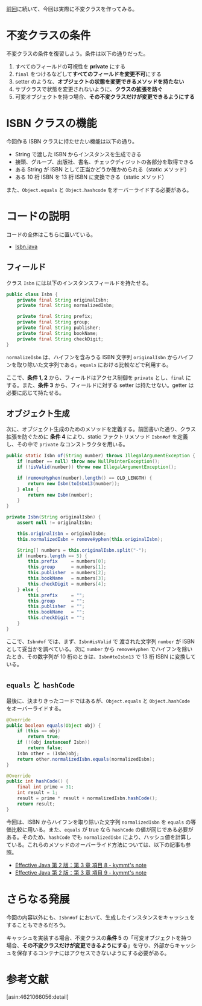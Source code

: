 <!-- ISBN を例として不変クラスを作ってみる (2) -->
[前回](http://kymmt90.hatenablog.com/entry/immutable_class_1)に続いて、今回は実際に不変クラスを作ってみる。

# 不変クラスの条件

不変クラスの条件を復習しよう。条件は以下の通りだった。

1. すべてのフィールドの可視性を **private** にする
2. `final` をつけるなどして**すべてのフィールドを変更不可**にする
3. setter のような、**オブジェクトの状態を変更できるメソッドを持たない**
4. サブクラスで状態を変更されないように、**クラスの拡張を防ぐ**
5. 可変オブジェクトを持つ場合、**その不変クラスだけが変更できるようにする**

# ISBN クラスの機能

今回作る ISBN クラスに持たせたい機能は以下の通り。

- String で渡した ISBN からインスタンスを生成できる
- 接頭、グループ、出版社、書名、チェックディジットの各部分を取得できる
- ある String が ISBN として正当かどうか確かめられる（static メソッド）
- ある 10 桁 ISBN を 13 桁 ISBN に変換できる（static メソッド）

また、`Object.equals` と `Object.hashcode` をオーバーライドする必要がある。

# コードの説明

コードの全体はこちらに置いている。

- [Isbn.java](https://gist.github.com/kymmt90/a45ae122faeb78096b2c)

## フィールド

クラス `Isbn` には以下のインスタンスフィールドを持たせる。

```java
public class Isbn {
    private final String originalIsbn;
    private final String normalizedIsbn;

    private final String prefix;
    private final String group;
    private final String publisher;
    private final String bookName;
    private final String checkDigit;
}
```

`normalizeIsbn` は、ハイフンを含みうる ISBN 文字列 `originalIsbn` からハイフンを取り除いた文字列である。`equals` における比較などで利用する。

ここで、**条件 1, 2** から、フィールドはアクセス制御を `private` とし、`final` にする。また、**条件 3** から、フィールドに対する setter は持たせない。getter は必要に応じて持たせる。

## オブジェクト生成

次に、オブジェクト生成のためのメソッドを定義する。前回書いた通り、クラス拡張を防ぐために **条件 4** により、static ファクトリメソッド `Isbn#of` を定義し、その中で `private` なコンストラクタを用いる。

```java
public static Isbn of(String number) throws IllegalArgumentException {
    if (number == null) throw new NullPointerException();
    if (!isValid(number)) throw new IllegalArgumentException();

    if (removeHyphen(number).length() == OLD_LENGTH) {
        return new Isbn(toIsbn13(number));
    } else {
        return new Isbn(number);
    }
}

private Isbn(String originalIsbn) {
    assert null != originalIsbn;

    this.originalIsbn = originalIsbn;
	this.normalizedIsbn = removeHyphen(this.originalIsbn);

	String[] numbers = this.originalIsbn.split("-");
	if (numbers.length == 5) {
		this.prefix     = numbers[0];
		this.group      = numbers[1];
		this.publisher  = numbers[2];
		this.bookName   = numbers[3];
		this.checkDigit = numbers[4];
	} else {
		this.prefix     = "";
		this.group      = "";
		this.publisher  = "";
		this.bookName   = "";
		this.checkDigit = "";
	}
}
```

ここで、`Isbn#of` では、まず、`Isbn#isValid` で 渡された文字列 `number` が ISBN として妥当かを調べている。次に `number` から `removeHyphen` でハイフンを除いたとき、その数字列が 10 桁のときは、`Isbn#toIsbn13` で 13 桁 ISBN に変換している。

## `equals` と `hashCode`

最後に、決まりきったコードではあるが、`Object.equals` と `Object.hashCode` をオーバーライドする。

```java
@Override
public boolean equals(Object obj) {
    if (this == obj)
        return true;
    if (!(obj instanceof Isbn))
        return false;
    Isbn other = (Isbn)obj;
    return other.normalizedIsbn.equals(normalizedIsbn);
}

@Override
public int hashCode() {
    final int prime = 31;
    int result = 1;
    result = prime * result + normalizedIsbn.hashCode();
    return result;
}
```

今回は、ISBN からハイフンを取り除いた文字列 `normalizedIsbn` を `equals` の等価比較に用いる。また、`equals` が true なら `hashCode` の値が同じである必要がある。そのため、`hashCode` でも `normalizedIsbn` により、ハッシュ値を計算している。これらのメソッドのオーバーライド方法については、以下の記事も参照。

- [Effective Java 第 2 版：第 3 章 項目 8 - kymmt's note](http://kymmt90.hatenablog.com/entry/effective-java_8)
- [Effective Java 第 2 版：第 3 章 項目 9 - kymmt's note](http://kymmt90.hatenablog.com/entry/effective-java_9)

# さらなる発展

今回の内容以外にも、`Isbn#of` において、生成したインスタンスをキャッシュをすることもできるだろう。

キャッシュを実装する場合、不変クラスの**条件 5** の「可変オブジェクトを持つ場合、**その不変クラスだけが変更できるようにする**」を守り、外部からキャッシュを保存するコンテナにはアクセスできないようにする必要がある。

# 参考文献

[asin:4621066056:detail]
